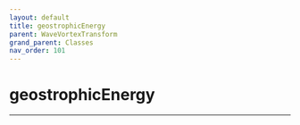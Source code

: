 ```yaml
---
layout: default
title: geostrophicEnergy
parent: WaveVortexTransform
grand_parent: Classes
nav_order: 101
---
```


#  geostrophicEnergy




---

